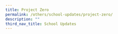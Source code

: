 ```yaml
---
title: Project Zero
permalink: /others/school-updates/project-zero/
description: ""
third_nav_title: School Updates
---
```

